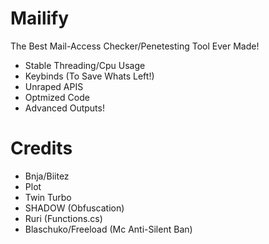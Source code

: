 # Mailify
The Best Mail-Access Checker/Penetesting Tool Ever Made!

- Stable Threading/Cpu Usage
- Keybinds (To Save Whats Left!)
- Unraped APIS
- Optmized Code
- Advanced Outputs!

# Credits
- Bnja/Biitez
- Plot
- Twin Turbo
- SHADOW (Obfuscation)
- Ruri (Functions.cs)
- Blaschuko/Freeload (Mc Anti-Silent Ban)

